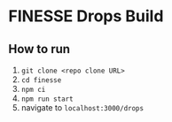 # FINESSE Drops Build

## How to run

1. `git clone <repo clone URL>`
2. `cd finesse`
3. `npm ci`
4. `npm run start`
5. navigate to `localhost:3000/drops`
